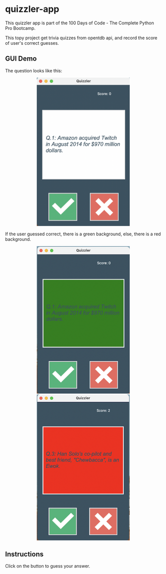 # quizzler-app

This quizzler app is part of the 100 Days of Code - The Complete Python Pro Bootcamp.

This topy project get trivia quizzes from opentdb api, and record the score of user's correct guesses.

## GUI Demo
The question looks like this:
<p align="center">
  <img src="images/demo_question.png" width="300" >
  
If the user guessed correct, there is a green background, else, there is a red background.

</p>
<p align="center">
  <img src="images/demo_right_ans.png" width="300" >
  <img src="images/demo_wrong_answer.png" width="300" >
</p>


## Instructions
Click on the button to guess your answer.
